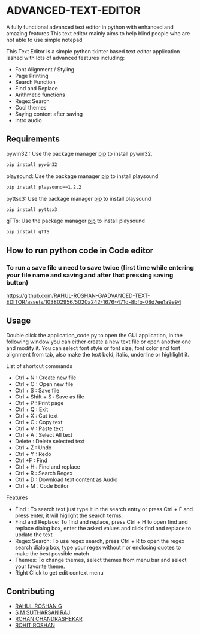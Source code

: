 # ADVANCED-TEXT-EDITOR
A fully functional advanced text editor in python with enhanced and amazing features
This text editor mainly aims to help blind people who are not able to use simple notepad

This Text Editor is a simple python tkinter based text editor application lashed with lots of advanced features including:
* Font Alignment / Styling
* Page Printing
* Search Function
* Find and Replace
* Arithmetic functions
* Regex Search
* Cool themes
* Saying content after saving
* Intro audio 

## Requirements

pywin32 : Use the package manager [pip](https://pip.pypa.io/en/stable/) to install pywin32.

```bash
pip install pywin32
```

playsound: Use the package manager [pip](https://pypi.org/project/playsound/) to install playsound

```bash
pip install playsound==1.2.2
```
pyttsx3: Use the package manager [pip](https://pypi.org/project/pyttsx3/) to install playsound

```bash
pip install pyttsx3
```

gTTs: Use the package manager [pip](https://pypi.org/project/gTTS/) to install playsound

```bash
pip install gTTS
```

## How to run python code in Code editor
### To run a save file u need to save twice (first time while entering your file name and saving and after that pressing saving button)
https://github.com/RAHUL-ROSHAN-G/ADVANCED-TEXT-EDITOR/assets/103802956/5020a242-1676-471d-8bfb-08d7ee1a9e94




## Usage

Double click the application_code.py to open the GUI application, in the following window you can either create a new text file or open another one and modify it. You can select font style or font size, font color and font alignment from tab, also make the text bold, italic, underline or highlight it.  

List of shortcut commands
* Ctrl + N                      : Create new file
* Ctrl + O                      : Open new file
* Ctrl + S                      : Save file
* Ctrl + Shift + S              : Save as file
* Ctrl + P                      : Print page
* Ctrl + Q                      : Exit
* Ctrl + X                      : Cut text
* Ctrl + C                      : Copy text
* Ctrl + V                      : Paste text
* Ctrl + A                      : Select All text
* Delete                        : Delete selected text
* Ctrl + Z                      : Undo
* Ctrl + Y                      : Redo
* Ctrl +F                       : Find
* Ctrl + H                      : Find and replace
* Ctrl + R                      : Search Regex
* Ctrl + D                      : Download text content as Audio
* Ctrl + M                      : Code Editor


Features

* Find : 
    To search text just type it in the search entry or press Ctrl + F and press enter, it will higlight the search terms.
* Find and Replace:
    To find and replace, press Ctrl + H to open find and replace dialog box, enter the asked values and click find and replace to update the text
* Regex Search:
    To use regex search, press Ctrl + R to open the regex search dialog box, type your regex without r or enclosing quotes to make the best possible match
* Themes:
	To change themes, select themes from menu bar and select your favorite theme.
* Right Click to get edit context menu

## Contributing
* [RAHUL ROSHAN G](https://github.com/RAHUL-ROSHAN-G)
* [S M SUTHARSAN RAJ](https://github.com/smsraj2001)
* [ROHAN CHANDRASHEKAR](https://github.com/rohan-chandrashekar)
* [ROHIT ROSHAN](https://github.com/ROHIT-ROSHAN)
